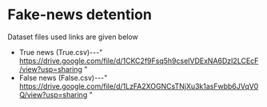 # Fake-news detention 
Dataset files used links are given below
* True news (True.csv)---" https://drive.google.com/file/d/1CKC2f9Fsq5h9cseIVDExNA6DzI2LCEcF/view?usp=sharing " 
* False news (False.csv)---" https://drive.google.com/file/d/1LzFA2XOGNCsTNjXu3k1asFwbb6JVqV0Q/view?usp=sharing " 
